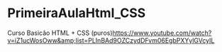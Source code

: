 # PrimeiraAulaHtml_CSS
Curso Basicão HTML + CSS (puros)https://www.youtube.com/watch?v=iZ1ucWosOww&amp;list=PLInBAd9OZCzydDFvm06EgbPXYylGVcyIL
